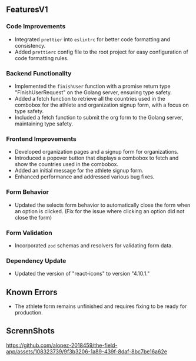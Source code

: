 ## **FeaturesV1**

### Code Improvements

-   Integrated `prettier` into `eslintrc` for better code formatting and consistency.
-   Added `prettierc` config file to the root project for easy configuration of code formatting rules.

### Backend Functionality

-   Implemented the `finishUser` function with a promise return type "FinishUserRequest" on the Golang server, ensuring type safety.
-   Added a fetch function to retrieve all the countries used in the combobox for the athlete and organization signup form, with a focus on type safety.
-   Included a fetch function to submit the org form to the Golang server, maintaining type safety.

### Frontend Improvements

-   Developed organization pages and a signup form for organizations.
-   Introduced a popover button that displays a combobox to fetch and show the countries used in the combobox.
-   Added an initial message for the athlete signup form.
-   Enhanced performance and addressed various bug fixes.

### Form Behavior

-   Updated the selects form behavior to automatically close the form when an option is clicked. (Fix for the issue where clicking an option did not close the form)

### Form Validation

-   Incorporated `zod` schemas and resolvers for validating form data.

### Dependency Update

-   Updated the version of "react-icons" to version "4.10.1."

## **Known Errors**

-   The athlete form remains unfinished and requires fixing to be ready for production.
  

## **ScrennShots**

https://github.com/alopez-2018459/the-field-app/assets/108323739/9f3b3206-1a89-439f-8daf-8bc7be16a62e

